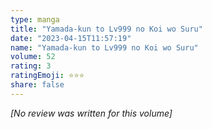```yaml
---
type: manga
title: "Yamada-kun to Lv999 no Koi wo Suru"
date: "2023-04-15T11:57:19"
name: "Yamada-kun to Lv999 no Koi wo Suru"
volume: 52
rating: 3
ratingEmoji: ⭐️⭐️⭐️
share: false
---
```


*[No review was written for this volume]*
